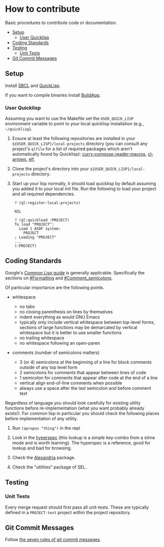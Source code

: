 # How to contribute

Basic procedures to contribute code or documentation.

- [Setup](#setup)
    - [User Quicklisp](#user-quicklisp)
- [Coding Standards](#coding-standards)
- [Testing](#testing)
    - [Unit Tests](#unit-tests)
- [Git Commit Messages](#commit-messages)

## Setup

Install [SBCL](http://www.sbcl.org/) and
[QuickLisp](https://www.quicklisp.org/beta/).

If you want to compile binaries install
[BuildApp](http://www.xach.com/lisp/buildapp/).

### User Quicklisp

Assuming you want to use the Makefile set the `USER_QUICK_LISP`
environment variable to point to your local quicklisp installation
(e.g., `~/quicklisp`).

1. Ensure at least the following repositories are installed in your
    `${USER_QUICK_LISP}/local-projects` directory (you can consult any
    project's `qlfile` for a list of required packages which aren't
    automatically found by Quicklisp):
    [curry-compose-reader-macros](https://github.com/eschulte/curry-compose-reader-macros.git),
    [cl-arrows](https://github.com/eschulte/cl-arrows),
    [elf](https://github.com/eschulte/elf),

2. Clone the project's directory into your
    `${USER_QUICK_LISP}/local-projects` directory.

3. Start up your lisp normally, it should load quicklisp by default
    assuming you added it to your local init file.  Run the following
    to load your project and all required dependencies.

        ? (ql:register-local-projects)

        NIL

        ? (ql:quickload :PROJECT)
        To load "PROJECT":
          Load 1 ASDF system:
            PROJECT
        ; Loading "PROJECT"
        ...
        (:PROJECT)

## Coding Standards

Google's
[Common Lisp guide](http://google.github.io/styleguide/lispguide.xml)
is generally applicable.  Specifically the sections on
[#Formatting](http://google.github.io/styleguide/lispguide.xml#Formatting)
and
[#Comment_semicolons](http://google.github.io/styleguide/lispguide.xml?showone=Comment_semicolons#Comment_semicolons).

Of particular importance are the following points.

- whitespace 
    - no tabs
    - no closing parenthesis on lines by themselves
    - indent everything as would GNU Emacs
    - typically only include vertical whitespace between top-level
       forms, sections of large functions may be demarcated by vertical
       whitespace but it is better to use smaller functions
    - no trailing whitespace
    - no whitespace following an open-paren

- comments (number of semicolons matters)
    - 3 (or 4) semicolons at the beginning of a line for block comments
       outside of any top level form
    - 2 semicolons for comments that appear between lines of code
    - 1 semicolon for comments that appear after code at the end of a
       line
    - vertical align end-of-line comments when possible
    - always use a space after the last semicolon and before comment
       text

Regardless of language you should look carefully for existing utility
functions before re-implementation (what you want probably already
exists!).  For common lisp in particular you should check the
following places before implementation of any utility.

   1. Run `(apropos "thing")` in the repl

   2. Look in the
      [hyperspec](http://www.lispworks.com/documentation/HyperSpec/Front/)
      (this lookup is a simple key-combo from a slime mode and is
      worth learning).  The hyperspec is a reference, good for lookup
      and bad for browsing.

   3. Check the
      [Alexandria](https://common-lisp.net/project/alexandria/)
      package.

   4. Check the "utilities" package of SEL.

## Testing

### Unit Tests

Every merge request should first pass all unit-tests.  These are
typically defined in a `PROJECT-test` project within the project
repository.

## Git Commit Messages

Follow [the seven rules of git commit messages](https://chris.beams.io/posts/git-commit/#seven-rules).

